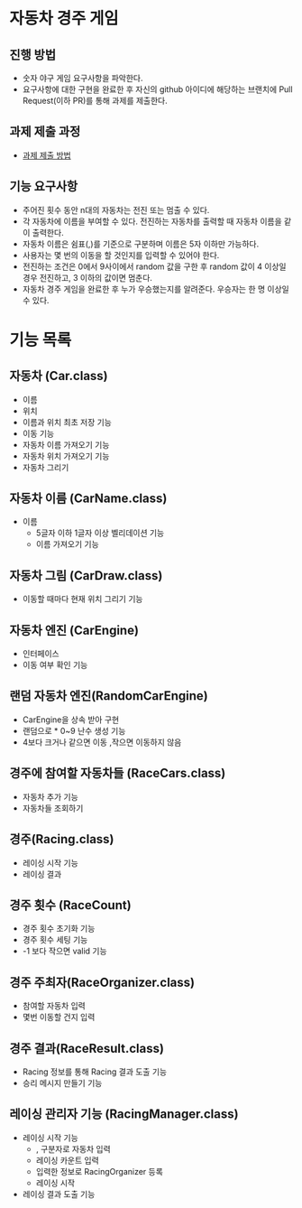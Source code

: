 # 자동차 경주 게임
## 진행 방법
* 숫자 야구 게임 요구사항을 파악한다.
* 요구사항에 대한 구현을 완료한 후 자신의 github 아이디에 해당하는 브랜치에 Pull Request(이하 PR)를 통해 과제를 제출한다.

## 과제 제출 과정
* [과제 제출 방법](https://github.com/next-step/nextstep-docs/tree/master/precourse)

## 기능 요구사항
* 주어진 횟수 동안 n대의 자동차는 전진 또는 멈출 수 있다.
* 각 자동차에 이름을 부여할 수 있다. 전진하는 자동차를 출력할 때 자동차 이름을 같이 출력한다.
* 자동차 이름은 쉼표(,)를 기준으로 구분하며 이름은 5자 이하만 가능하다.
* 사용자는 몇 번의 이동을 할 것인지를 입력할 수 있어야 한다.
* 전진하는 조건은 0에서 9사이에서 random 값을 구한 후 random 값이 4 이상일 경우 전진하고, 3 이하의 값이면 멈춘다.
* 자동차 경주 게임을 완료한 후 누가 우승했는지를 알려준다. 우승자는 한 명 이상일 수 있다.

# 기능 목록
## 자동차 (Car.class)
* 이름
* 위치
* 이름과 위치 최초 저장 기능   
* 이동 기능    
* 자동차 이름 가져오기 기능
* 자동차 위치 가져오기 기능
* 자동차 그리기

## 자동차 이름 (CarName.class)
* 이름
  - 5글자 이하 1글자 이상 벨리데이션 기능
  - 이름 가져오기 기능

## 자동차 그림 (CarDraw.class)
* 이동할 때마다 현재 위치 그리기 기능

## 자동차 엔진 (CarEngine)
* 인터페이스
* 이동 여부 확인 기능 

## 랜덤 자동차 엔진(RandomCarEngine)
* CarEngine을 상속 받아 구현
* 랜덤으로 * 0~9 난수 생성 기능
* 4보다 크거나 같으면 이동 ,작으면 이동하지 않음

## 경주에 참여할 자동차들 (RaceCars.class)
* 자동차 추가 기능
* 자동차들 조회하기  

## 경주(Racing.class)
* 레이싱 시작 기능
* 레이싱 결과  

## 경주 횟수 (RaceCount)
* 경주 횟수 초기화 기능
* 경주 횟수 세팅 기능
* -1 보다 작으면 valid 기능

## 경주 주최자(RaceOrganizer.class)
* 참여할 자동차 입력
* 몇번 이동할 건지 입력 

## 경주 결과(RaceResult.class)
* Racing 정보를 통해 Racing 결과 도출 기능
* 승리 메시지 만들기 기능

## 레이싱 관리자 기능 (RacingManager.class)
* 레이싱 시작 기능
  - , 구분자로 자동차 입력 
  - 레이싱 카운트 입력
  - 입력한 정보로 RacingOrganizer 등록  
  - 레이싱 시작
* 레이싱 결과 도출 기능